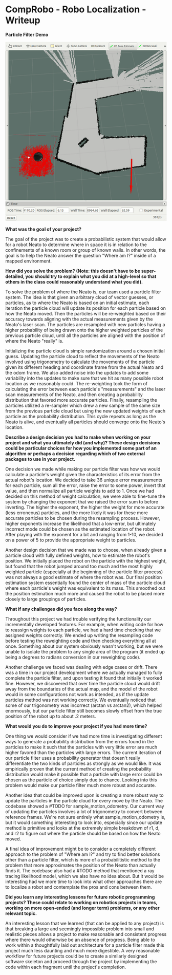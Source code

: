 # CompRobo - Robo Localization - Writeup

**Particle Filter Demo**

![Particle Filter Demo](https://github.com/kzhang8850/robot_localization_2017/blob/master/my_localizer/particle_filter_demo.gif "Particle Filter Demo")

**What was the goal of your project?**

The goal of the project was to create a probabilistic system that would allow for a robot Neato to determine where in space it is in relation to the confinements of a known room or group of known walls. In other words, the goal is to help the Neato answer the question "Where am I?" inside of a mapped environment.

**How did you solve the problem? (Note: this doesn't have to be super-detailed, you should try to explain what you did at a high-level so that others in the class could reasonably understand what you did).**

To solve the problem of where the Neato is, our team used a particle filter system. The idea is that given an arbitrary cloud of vector guesses, or particles, as to where the Neato is based on an initial estimate, each iteration the particle cloud will update its position for each particle based on how the Neato moved. Then the particles will be re-weighted based on their accuracy towards aligning with the actual measurements given by the Neato's laser scan. The particles are resampled with new particles having a higher probability of being drawn onto the  higher weighted particles of the previous particle cloud, until all the particles are aligned with the position of where the Neato "really" is.

Initializing the particle cloud is simple randomization around a chosen initial guess. Updating the particle cloud to reflect the movements of the Neato involved using trigonometry to calculate the movements of the particle given its different heading and coordinate frame from the actual Neato and the odom frame. We also added noise into the updates to add some variability into the updates to make sure that we hit as many possible robot location as we reasonably could. The re-weighting took the form of calculating the error between each particle's "measurements" and the laser scan measurements of the Neato, and then creating a probability distribution that favored more accurate particles. Finally, resampling the particles utilized a re-sampler which drew a new sample of the same size from the previous particle cloud but using the new updated weights of each particle as the probability distribution. This cycle repeats as long as the Neato is alive, and eventually all particles should converge onto the Neato's location.

**Describe a design decision you had to make when working on your project and what you ultimately did (and why)? These design decisions could be particular choices for how you implemented some part of an algorithm or perhaps a decision regarding which of two external packages to use in your project.**

One decision we made while making our particle filter was how we would calculate a particle's weight given the characteristics of its error from the actual robot's location. We decided to take 36 unique error measurements for each particle, sum all the error, raise the error to some power, invert that value, and then normalize all particle weights to add to 1. Once we had decided on this method of weight calculation, we were able to fine-tune the system by changing the exponent that we raised the error sum to before inverting. The higher the exponent, the higher the weight for more accurate (less erroneous) particles, and the more likely it was for these more accurate particles to be chosen during the resampling process. However, higher exponents increase the likelihood that a low-error, but ultimately incorrect mode could be chosen as the estimated location of the robot. After playing with the exponent for a bit and ranging from 1-10, we decided on a power of 5 to provide the appropriate weight to particles. 

Another design decision that we made was to choose, when already given a particle cloud with fully defined weights, how to estimate the robot's position. We initially placed the robot on the particle with the highest weight, but found that the robot jumped around too much and the most highly weighted particle (especially at the beginning of the particle filter process) was not always a good estimate of where the robot was. Our final position estimation system essentially found the center of mass of the particle cloud where each particle's weight was equivalent to its mass. This smoothed out the position estimation much more and caused the robot to be placed more closely to large groupings of particles.

**What if any challenges did you face along the way?**

Throughout this project we had trouble verifying the functionality our incrementally developed features. For example, when writing code for how to reassign weights to each particle, we had a hard time checking that we assigned weights correctly. We ended up writing the resampling code before testing the reweighting code and then checking everything all at once. Something about our system obviously wasn't working, but we were unable to isolate the problem to any single area of the program (it ended up being a degrees to radians conversion in our reweighting code).

Another challenge we faced was dealing with edge cases or drift. There was a time in our project development where we actually managed to fully complete the particle filter, and upon testing it found that initially it worked fine. However, we discovered that over time the particle cloud would drift away from the boundaries of the actual map, and the model of the robot would in some configurations not work as intended, as if the update particles method was not working correctly. We eventually noticed that some of our trigonometry was incorrect (arctan vs arctan2), which helped enormously, but our particle filter still becomes slowly offset from the true position of the robot up to about .2 meters.

**What would you do to improve your project if you had more time?**

One thing we would consider if we had more time is investigating different ways to generate a probability distribution from the errors found in the particles to make it such that the particles with very little error are much higher favored than the particles with large errors. The current iteration of our particle filter uses a probability generator that doesn't really differentiate the two kinds of particles as strongly as we would like. It was empirically proven that the current method of creating the probability distribution would make it possible that a particle with large error could be chosen as the particle of choice simply due to chance. Looking into this problem would make our particle filter much more robust and accurate.

Another idea that could be improved upon is creating a more robust way to update the particles in the particle cloud for every move by the Neato. The codebase showed a #TODO for sample_motion_odometry. Our current way of updating the particles involves a lot of trigonometry to convert between reference frames. We're not sure entirely what sample_motion_odometry is, but it would something interesting to look into, especially since our update method is primitive and looks at the extremely simple breakdown of r1, d, and r2 to figure out where the particle should be based on how the Neato moved.

A final idea of improvement might be to consider a completely different approach to the problem of "Where am I?" and try to find better solutions other than a particle filter, which is more of a probabilitistic method to the problem that more approximates the position of the Neato than actually finds it. The codebase also had a #TODO method that mentioned a ray tracing likelihood model, which we also have no idea about. But it would be interesting had we more time to look into what other approaches there are to localize a robot and contemplate the pros and cons between them.

**Did you learn any interesting lessons for future robotic programming projects? These could relate to working on robotics projects in teams, working on more open-ended (and longer term) problems, or any other relevant topic.**

An interesting lesson that we learned (that can be applied to any project) is that breaking a large and seemingly impossible problem into small and realistic pieces allows a project to make reasonable and consistent progress where there would otherwise be an absence of progress. Being able to work within a thoughtfully laid out architecture for a particle filter made this project much less daunting and much more digestible. A very reasonable workflow for future projects could be to create a similarly designed software skeleton and proceed through the project by implementing the code within each fragment until the project's completion.
